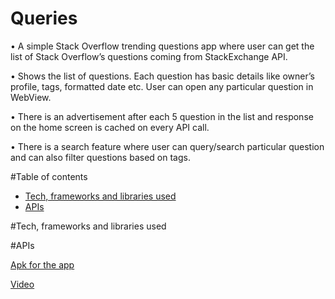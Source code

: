 # Queries

• A simple Stack Overflow trending questions app where user can get the list of Stack Overflow’s questions coming from
StackExchange API.

• Shows the list of questions. Each question has basic details like owner’s profile, tags, formatted date etc. User can open
any particular question in WebView.

• There is an advertisement after each 5 question in the list and response on the home screen is cached on every API call.

• There is a search feature where user can query/search particular question and can also filter questions based on tags.

#Table of contents

- [Tech, frameworks and libraries used](#tech-,-frameworks-and-libraries-used)
- [APIs](#apis)

#Tech, frameworks and libraries used

#APIs


[Apk for the app](https://github.com/Anksssssss/Queries/blob/master/apk/app-debug.apk)

[Video](https://github.com/Anksssssss/Queries/blob/master/apk/app-debug.apk)
